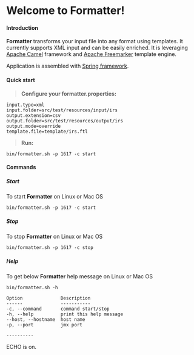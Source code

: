 Welcome to Formatter!
===================


#### Introduction

 **Formatter** transforms your input file into any format using templates.
 It currently supports  XML input and can be easily enriched.
 It is leveraging [Apache Camel][1] framework and [Apache Freemarker][2] template engine.

 Application is assembled with [Spring framework][3].


#### Quick start
> **Configure your formatter.properties:**
```
input.type=xml
input.folder=src/test/resources/input/irs
output.extension=csv
output.folder=src/test/resources/output/irs
output.mode=override
template.file=template/irs.ftl
```
> **Run:**
```
bin/formatter.sh -p 1617 -c start
```

#### Commands
##### Start
 To start **Formatter** on Linux or Mac OS
 ```
 bin/formatter.sh -p 1617 -c start
 ```
##### Stop
 To stop **Formatter** on Linux or Mac OS
 ```
 bin/formatter.sh -p 1617 -c stop
 ```

##### Help
To get below **Formatter** help message on Linux or Mac OS
```
bin/formatter.sh -h

Option              Description
------              -----------
-c, --command       command start/stop
-h, --help          print this help message
--host, --hostname  host name
-p, --port          jmx port

----------
```

[1]: http://camel.apache.org/ "Apache Camel"
[2]: http://freemarker.org/ "Apache Freemarker"
[3]: https://projects.spring.io/spring-framework/ "Spring framework"
ECHO is on.

